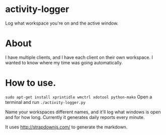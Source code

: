 activity-logger
===============

Log what workspace you're on and the active window.

# About
I have multiple clients, and I have each client on their own workspace.  I wanted
to know where my time was going automatically.

# How to use.
``` sudo apt-get install xprintidle wmctrl xdotool python-mako ```
Open a terminal and run `./activity-logger.py`

Name your workspaces different names, and it'll log what windows is open and for
how long.  Currently it generates daily reports every minute.

It uses http://strapdownjs.com/ to generate the markdown.


